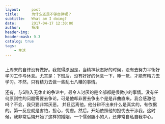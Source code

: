 ```yaml
---
layout:     post
title:      为什么还是不够自律呢？
subtitle:   What am I doing?
date:       2017-04-17 12:30:00
author:     杨浅
header-img:
header-mask: 0.3
catalog: true
tags:
    - 生活
---
```


> 


## 
上周末的自律没有做好。我觉得原因是，当精神状态好的时候，没有去努力平衡好学习工作与休息。尤其是：下班后，没有好好的休息一下，睡一觉，才能有精力去学习。不然，只有精力去做一些乱七八糟的事情。

还有，与S陷入无休止的争论中。最令人讨厌的是全部都是很微小的事情。没有任何原则性的问题需要去争论，可是他却非要去争出个是是非曲直来。我会感激他吗？不会，我只要非常厌恶。
并且远离他。他分辩不出来什么是真实的，有依据的。第一反应就是害怕，担心，忧虑。然后，开始依照他的担忧去干涉我。这时候，我非常后悔开始了这样的婚姻。一个懦弱胆小的人，还非常自私自我中心。


